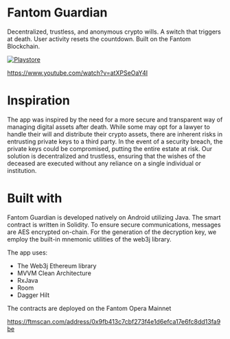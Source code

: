 # Fantom Guardian
Decentralized, trustless, and anonymous crypto wills. A switch that triggers at death. User activity resets the countdown. 
Built on the Fantom Blockchain.

[![Playstore](https://i.imgur.com/egBW0oo.png)](https://play.google.com/store/apps/details?id=com.penguinstudios.fantomguardian)

https://www.youtube.com/watch?v=atXPSeOaY4I

# Inspiration
The app was inspired by the need for a more secure and transparent way of managing digital assets after death. While some may opt for a lawyer to handle their will and distribute their crypto assets, there are inherent risks in entrusting private keys to a third party. In the event of a security breach, the private keys could be compromised, putting the entire estate at risk. Our solution is decentralized and trustless, ensuring that the wishes of the deceased are executed without any reliance on a single individual or institution.

# Built with

Fantom Guardian is developed natively on Android utilizing Java. The smart contract is written in Solidity. To ensure secure communications, messages are AES encrypted on-chain. For the generation of the decryption key, we employ the built-in mnemonic utilities of the web3j library.

The app uses:

- The Web3j Ethereum library
- MVVM Clean Architecture 
- RxJava
- Room
- Dagger Hilt

The contracts are deployed on the Fantom Opera Mainnet

https://ftmscan.com/address/0x9fb413c7cbf273f4e1d6efca17e6fc8dd13fa9be
